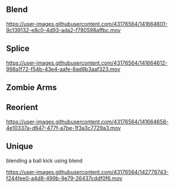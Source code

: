 ## Blend


https://user-images.githubusercontent.com/43176564/141664601-9c139132-e8c0-4d93-ada2-f780598affbc.mov


## Splice


https://user-images.githubusercontent.com/43176564/141664612-998a1f72-f54b-43e4-aafe-8ad8b3aaf323.mov


## Zombie Arms

## Reorient


https://user-images.githubusercontent.com/43176564/141664658-4e10337a-d647-477f-a7be-1f3a3c7729a3.mov




## Unique
blending a ball kick using blend


https://user-images.githubusercontent.com/43176564/142778743-f244fee0-a4d8-499b-9e79-26437cddf0f6.mov

